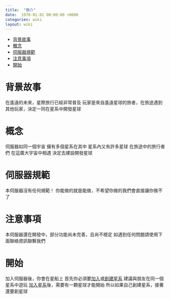 ```yaml
---
title:  "簡介"
date:  1970-01-01 00:00:00 +0000
categories: wiki
layout: wiki
---
```


- [背景故事](#背景故事)
- [概念](#概念)
- [伺服器規範](#伺服器規範)
- [注意事項](#注意事項)
- [開始](#開始)

# 背景故事

在遙遠的未來，星際旅行已經非常普及
玩家是來自遙遠星球的旅者，在旅途遇到其他玩家，決定一同在星系中開發星球

# 概念

伺服器如同一個宇宙
擁有多個星系在其中
星系內又有許多星球
在旅途中的旅行者們
在這廣大宇宙中相遇
決定去建設開發星球

# 伺服器規範

本伺服器沒有任何規範！
你能做的就是能做，不希望你做的我們會直接讓你做不了

# 注意事項

本伺服器還在開發中，部分功能尚未完善，且尚不穩定
如遇到任何問題請使用下面聯絡資訊聯繫我們

# 開始

加入伺服器後，你會在星船上
首先你必須要[加入](/wiki/tutorial.html#如何加入星系)或[創建星系](/wiki/tutorial.html#如何創建星系)
建議與朋友在同一個星系中遊玩
[加入星系](/wiki/tutorial.html#如何加入星系)後，需要有一顆星球才能開始
所以如果自己創建星系，接著還要創星球

